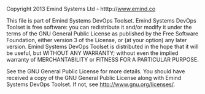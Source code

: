 Copyright 2013 Emind Systems Ltd - htttp://www.emind.co

This file is part of Emind Systems DevOps Toolset.
Emind Systems DevOps Toolset is free software: you can redistribute it and/or modify it under the terms of the GNU General Public License as published by the Free Software Foundation, either version 3 of the License, or (at your option) any later version.
Emind Systems DevOps Toolset is distributed in the hope that it will be useful, but WITHOUT ANY WARRANTY; without even the implied warranty of MERCHANTABILITY or FITNESS FOR A PARTICULAR PURPOSE. 

See the GNU General Public License for more details.
You should have received a copy of the GNU General Public License along with Emind Systems DevOps Toolset.
If not, see http://www.gnu.org/licenses/.